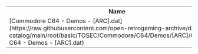 <table>
<tr><th>Name</th><th>Size</th></tr>
<tr><td>[Commodore C64 - Demos - [ARC].dat](https://raw.githubusercontent.com/open-retrogaming-archive/dat-catalog/main/root/basic/TOSEC/Commodore/C64/Demos/[ARC]/Commodore C64 - Demos - [ARC].dat)</td><td>6488</td></tr>
</table>
